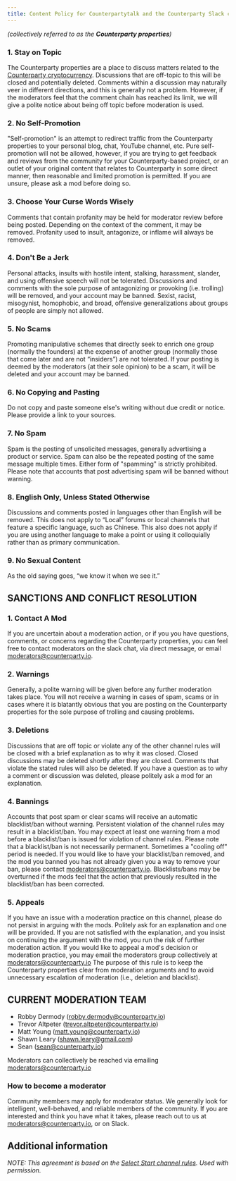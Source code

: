 ```yaml
---
title: Content Policy for Counterpartytalk and the Counterparty Slack chat
---
```

_(collectively referred to as the **Counterparty properties**)_

### 1. Stay on Topic
The Counterparty properties are a place to discuss matters related to the [Counterparty cryptocurrency](http://counterparty.io/). Discussions that are off-topic to this will be closed and potentially deleted. Comments within a discussion may naturally veer in different directions, and this is generally not a problem. However, if the moderators feel that the comment chain has reached its limit, we will give a polite notice about being off topic before moderation is used.

### 2. No Self-Promotion
"Self-promotion" is an attempt to redirect traffic from the Counterparty properties to your personal blog, chat, YouTube channel, etc. Pure self-promotion will not be allowed, however, if you are trying to get feedback and reviews from the community for your Counterparty-based project, or an outlet of your original content that relates to Counterparty in some direct manner, then reasonable and limited promotion is permitted. If you are unsure, please ask a mod before doing so.

### 3. Choose Your Curse Words Wisely
Comments that contain profanity may be held for moderator review before being posted. Depending on the context of the comment, it may be removed. Profanity used to insult, antagonize, or inflame will always be removed.

### 4. Don't Be a Jerk
Personal attacks, insults with hostile intent, stalking, harassment, slander, and using offensive speech will not be tolerated. Discussions and comments with the sole purpose of antagonizing or provoking (i.e. trolling) will be removed, and your account may be banned. Sexist, racist, misogynist, homophobic, and broad, offensive generalizations about groups of people are simply not allowed.

### 5. No Scams
Promoting manipulative schemes that directly seek to enrich one group (normally the founders) at the expense of another group (normally those that come later and are not “insiders”) are not tolerated. If your posting is deemed by the moderators (at their sole opinion) to be a scam, it will be deleted and your account may be banned.

### 6. No Copying and Pasting
Do not copy and paste someone else's writing without due credit or notice. Please provide a link to your sources.

### 7. No Spam
Spam is the posting of unsolicited messages, generally advertising a product or service. Spam can also be the repeated posting of the same message multiple times. Either form of "spamming" is strictly prohibited. Please note that accounts that post advertising spam will be banned without warning.

### 8. English Only, Unless Stated Otherwise
Discussions and comments posted in languages other than English will be removed. This does not apply to “Local” forums or local channels that feature a specific language, such as Chinese. This also does not apply if you are using another language to make a point or using it colloquially rather than as primary communication.

### 9. No Sexual Content
As the old saying goes, “we know it when we see it.”

## SANCTIONS AND CONFLICT RESOLUTION

### 1. Contact A Mod
If you are uncertain about a moderation action, or if you you have questions, comments, or concerns regarding the Counterparty properties, you can feel free to contact moderators on the slack chat, via direct message, or email moderators@counterparty.io. 

### 2. Warnings
Generally, a polite warning will be given before any further moderation takes place. You will not receive a warning in cases of spam, scams or in cases where it is blatantly obvious that you are posting on the Counterparty properties for the sole purpose of trolling and causing problems.

### 3. Deletions
Discussions that are off topic or violate any of the other channel rules will be closed with a brief explanation as to why it was closed. Closed discussions may be deleted shortly after they are closed. Comments that violate the stated rules will also be deleted. If you have a question as to why a comment or discussion was deleted, please politely ask a mod for an explanation.

### 4. Bannings
Accounts that post spam or clear scams will receive an automatic blacklist/ban without warning. Persistent violation of the channel rules may result in a blacklist/ban. You may expect at least one warning from a mod before a blacklist/ban is issued for violation of channel rules. Please note that a blacklist/ban is not necessarily permanent. Sometimes a "cooling off" period is needed. If you would like to have your blacklist/ban removed, and the mod you banned you has not already given you a way to remove your ban, please contact moderators@counterparty.io. Blacklists/bans may be overturned if the mods feel that the action that previously resulted in the blacklist/ban has been corrected.

### 5. Appeals
If you have an issue with a moderation practice on this channel, please do not persist in arguing with the mods. Politely ask for an explanation and one will be provided. If you are not satisfied with the explanation, and you insist on continuing the argument with the mod, you run the risk of further moderation action. If you would like to appeal a mod's decision or moderation practice, you may email the moderators group collectively at moderators@counterparty.io The purpose of this rule is to keep the Counterparty properties clear from moderation arguments and to avoid unnecessary escalation of moderation (i.e., deletion and blacklist). 

## CURRENT MODERATION TEAM

* Robby Dermody (robby.dermody@counterparty.io)
* Trevor Altpeter (trevor.altpeter@counterparty.io)
* Matt Young (matt.young@counterparty.io)
* Shawn Leary (shawn.leary@gmail.com)
* Sean (sean@counterparty.io)

Moderators can collectively be reached via emailing moderators@counterparty.io

### How to become a moderator

Community members may apply for moderator status. We generally look for intelligent, well-behaved, and reliable members of the community. If you are interested and think you have what it takes, please reach out to us at moderators@counterparty.io, or on Slack.

## Additional information

*NOTE: This agreement is based on the [Select Start channel rules](https://disqus.com/home/channel/selectstart/discussion/channel-selectstart/achievement_unlocked_select_start_channel_rules/). Used with permission.*
